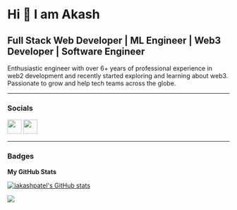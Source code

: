# Hi 👋 I am Akash

## Full Stack Web Developer | ML Engineer | Web3 Developer | Software Engineer

Enthusiastic engineer with over 6+ years of professional experience in web2 development and recently started exploring and learning about web3. Passionate to grow and help tech teams across the globe.

<hr/>


### Socials

<p align="left">
<a href="https://www.github.com/iakashpatel" target="_blank" rel="noreferrer"><img src="https://raw.githubusercontent.com/danielcranney/readme-generator/main/public/icons/socials/github.svg" width="32" height="32" /></a> 
<a href="https://www.linkedin.com/in/akash-s-patel/" target="_blank" rel="noreferrer"><img src="https://raw.githubusercontent.com/danielcranney/readme-generator/main/public/icons/socials/linkedin.svg" width="32" height="32" /></a> 
</p>

<hr/>

### Badges

<b>My GitHub Stats</b>

<a href="http://www.github.com/iakashpatel"><img src="https://github-readme-stats.vercel.app/api?username=iakashpatel&show_icons=true&hide=&count_private=true&title_color=3382ed&text_color=000000&icon_color=3382ed&bg_color=eeeeee&hide_border=true&show_icons=true" alt="iakashpatel's GitHub stats" /></a>

<a href="http://www.github.com/iakashpatel"><img src="https://github-readme-streak-stats.herokuapp.com/?user=iakashpatel&stroke=000000&background=eeeeee&ring=3382ed&fire=3382ed&currStreakNum=000000&currStreakLabel=3382ed&sideNums=000000&sideLabels=000000&dates=000000&hide_border=true" /></a>
